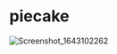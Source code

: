 # piecake

![Screenshot_1643102262](https://user-images.githubusercontent.com/82645322/150948402-63ed52d9-6f22-4a96-a667-f811c6880756.png)

